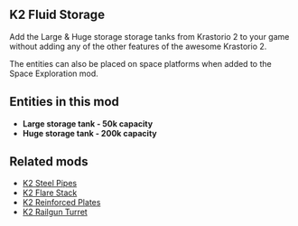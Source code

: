 ## K2 Fluid Storage

Add the Large & Huge storage storage tanks from Krastorio 2 to your game without adding any of the other features of the awesome Krastorio 2.

The entities can also be placed on space platforms when added to the Space Exploration mod.

## Entities in this mod

- **Large storage tank - 50k capacity**
- **Huge storage tank - 200k capacity**

## Related mods

- [K2 Steel Pipes](https://mods.factorio.com/mod/k2-steel-pipes)
- [K2 Flare Stack](https://mods.factorio.com/mod/k2-flare-stack)
- [K2 Reinforced Plates](https://mods.factorio.com/mod/k2-reinforced-plates)
- [K2 Railgun Turret](https://mods.factorio.com/mod/k2-railgun-turret)
